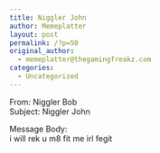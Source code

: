 ```yaml
---
title: Niggler John
author: Memeplatter
layout: post
permalink: /?p=50
original_author:
  - memeplatter@thegamingfreakz.com
categories:
  - Uncategorized
---
```

From: Niggler Bob  
Subject: Niggler John

Message Body:  
i will rek u m8 fit me irl fegit
